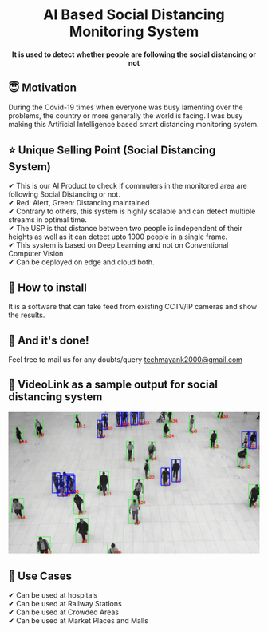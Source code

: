 <h1 align="center">AI Based Social Distancing Monitoring System</h1>

<div align= "center">
  <h4>It is used to detect whether people are following the social distancing or not</h4>
</div>

## :innocent: Motivation
During the Covid-19 times when everyone was busy lamenting over the problems, the country or more generally the world is facing. I was busy making this Artificial Intelligence based smart distancing monitoring system.

 
## :star: Unique Selling Point (Social Distancing System)
✔ This is our AI Product to check if commuters in the monitored area are following Social Distancing or not.<br />
✔ Red: Alert, Green: Distancing maintained<br />
✔ Contrary to others, this system is highly scalable and can detect multiple streams in optimal time.<br />
✔ The USP is that distance between two people is independent of their heights as well as it can detect upto 1000 people in a single frame.<br />
✔ This system is based on Deep Learning and not on Conventional Computer Vision<br />
✔ Can be deployed on edge and cloud both.<br />

## :key: How to install
It is a software that can take feed from existing CCTV/IP cameras and show the results. 

## :clap: And it's done!
Feel free to mail us for any doubts/query 
techmayank2000@gmail.com

## :clap: VideoLink as a sample output for social distancing system
[![Watch the video](https://github.com/tech-mayank/AI-Based-Mask-Detection-System-/blob/master/191.png)](https://youtu.be/taAlsE78Vv4)

## :clap: Use Cases
✔ Can be used at hospitals<br />
✔ Can be used at Railway Stations<br />
✔ Can be used at Crowded Areas<br />
✔ Can be used at Market Places and Malls<br />
